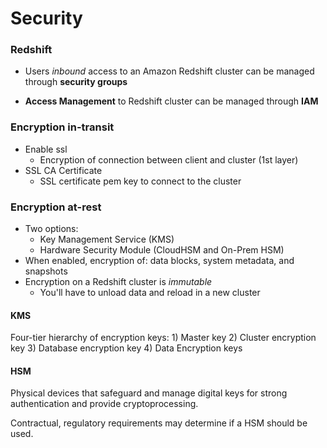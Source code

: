 # Security


### Redshift

- Users _inbound_ access to an Amazon Redshift cluster can be managed through **security groups**

- **Access Management** to Redshift cluster can be managed through **IAM**


### Encryption in-transit

- Enable ssl
    - Encryption of connection between client and cluster (1st layer)
- SSL CA Certificate
    - SSL certificate pem key to connect to the cluster

### Encryption at-rest

- Two options: 
    - Key Management Service (KMS)
    - Hardware Security Module (CloudHSM and On-Prem HSM)
- When enabled, encryption of: data blocks, system metadata, and snapshots
- Encryption on a Redshift cluster is _immutable_
    - You'll have to unload data and reload in a new cluster

#### KMS

Four-tier hierarchy of encryption keys:
    1) Master key
    2) Cluster encryption key
    3) Database encryption key
    4) Data Encryption keys

#### HSM
Physical devices that safeguard and manage digital keys for strong authentication and provide cryptoprocessing.

Contractual, regulatory requirements may determine if a HSM should be used.